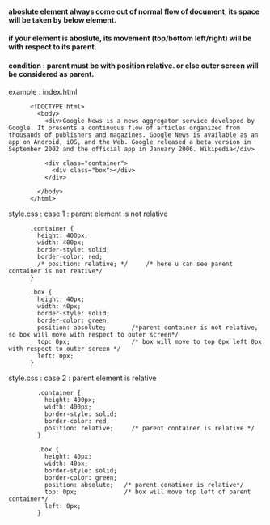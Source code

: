 #### aboslute element always come out of normal flow of document, its space will be taken by below element.  
#### if your element is aboslute, its movement (top/bottom left/right) will be with respect to its parent.  
#### condition : parent must be with position relative. or else outer screen will be considered as parent.  

example : index.html

          <!DOCTYPE html>
            <body>
              <div>Google News is a news aggregator service developed by Google. It presents a continuous flow of articles organized from thousands of publishers and magazines. Google News is available as an app on Android, iOS, and the Web. Google released a beta version in September 2002 and the official app in January 2006. Wikipedia</div>

              <div class="container">
                <div class="box"></div>
              </div>

            </body>
          </html>


style.css : case 1 : parent element is not relative

          .container {
            height: 400px;
            width: 400px;
            border-style: solid;
            border-color: red;
            /* position: relative; */     /* here u can see parent container is not reative*/
          }

          .box {
            height: 40px;
            width: 40px;
            border-style: solid;
            border-color: green;
            position: absolute;       /*parent container is not relative, so box will move with respect to outer screen*/
            top: 0px;                 /* box will move to top 0px left 0px with respect to outer screen */ 
            left: 0px;
          }



style.css : case 2 : parent element is relative


            .container {
              height: 400px;
              width: 400px;
              border-style: solid;
              border-color: red;
              position: relative;     /* parent container is relative */
            }

            .box {
              height: 40px;
              width: 40px;
              border-style: solid;
              border-color: green;
              position: absolute;   /* parent conatiner is relative*/
              top: 0px;             /* box will move top left of parent container*/
              left: 0px;
            }
